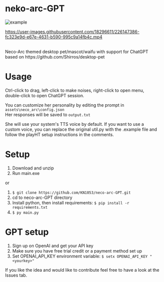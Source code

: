 # neko-arc-GPT
![example](https://user-images.githubusercontent.com/18296611/226432416-eee1fe2b-94c1-4094-a3ba-173506b5b55d.gif)

https://user-images.githubusercontent.com/18296611/226147386-fc323e9d-e67e-4631-b590-995c9a14fb4c.mp4

<br>
Neco-Arc themed desktop pet/mascot/waifu with support for ChatGPT based on https://github.com/Shirros/desktop-pet

# Usage
Ctrl-click to drag, left-click to make noises, right-click to open menu, double-click to open ChatGPT session.

You can customize her personality by editing the prompt in ```assets\neco_arc\config.json```
<br>
Her responses will be saved to ```output.txt```

She will use your system's TTS voice by default. If you want to use a custom voice, you can replace the original util.py with the .example file and follow the playHT setup instructions in the comments.

# Setup
1. Download and unzip
2. Run main.exe

or

1. ```$ git clone https://github.com/KN1053/neco-arc-GPT.git```
2. cd to neco-arc-GPT directory
3. Install python, then install requirements: ```$ pip install -r requirements.txt```
4. ```$ py main.py```

# GPT setup
1. Sign up on OpenAI and get your API key
2. Make sure you have free trial credit or a payment method set up
3. Set OPENAI_API_KEY environment variable: ```$ setx OPENAI_API_KEY "<yourkey>"```

If you like the idea and would like to contribute feel free to have a look at the Issues tab.

